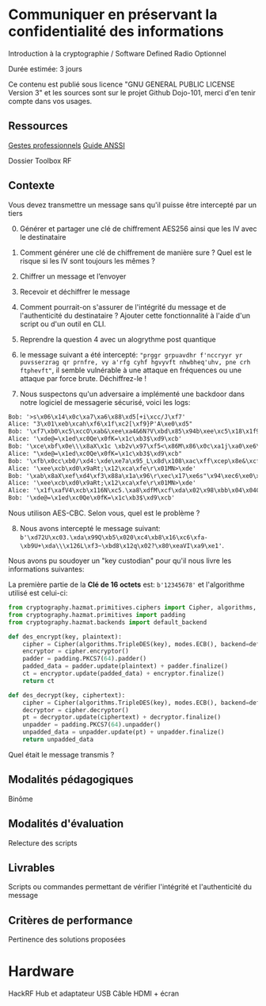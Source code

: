 # Communiquer en préservant la confidentialité des informations

Introduction à la cryptographie / Software Defined Radio Optionnel

Durée estimée: 3 jours

Ce contenu est publié sous licence "GNU GENERAL PUBLIC LICENSE Version 3" et les sources sont sur le projet Github Dojo-101, merci d'en tenir compte dans vos usages.

## Ressources

[Gestes professionnels](https://github.com/Aif4thah/Dojo-101)
[Guide ANSSI](https://cyber.gouv.fr/publications/mecanismes-cryptographiques)

Dossier Toolbox RF


## Contexte

Vous devez transmettre un message sans qu'il puisse être intercepté par un tiers

0. Générer et partager une clé de chiffrement AES256 ainsi que les IV avec le destinataire

1. Comment générer une clé de chiffrement de manière sure ? Quel est le risque si les IV sont toujours les mêmes ?

2. Chiffrer un message et l’envoyer

3. Recevoir et déchiffrer le message

4. Comment pourrait-on s'assurer de l'intégrité du message et de l'authenticité du destinataire ? Ajouter cette fonctionnalité à l'aide d'un script ou d'un outil en CLI.

5. Reprendre la question 4 avec un alogrythme post quantique

6. le message suivant a été intercepté: `"prggr grpuavdhr f'nccryyr yr puvsserzrag qr prnfre, vy a'rfg cyhf hgvyvft nhwbheq'uhv, pne crh ftphevft"`,
il semble vulnérable à une attaque en fréquences ou une attaque par force brute. Déchiffrez-le !

7. Nous suspectons qu'un adversaire a implémenté une backdoor dans notre logiciel de messagerie sécurisé, voici les logs:

```txt
Bob: '>s\x06\x14\x0c\xa7\xa6\x88\xd5[+i\xcc/J\xf7'
Alice: "3\x01\xeb\xcah\xf6\x1f\xc2[\xf9}P'A\xe0\xd5"
Bob: '\xf7\xb0\xc5\xccO\xab&\xee\xa4&6N?V\xbd\x85\x94b\xee\xc5\x18\x1f9\xe7\xe5\xe0\xffyf\xab\xfb\xb9
Alice: '\xde@=\x1ed\xc0Qe\x0fK=\x1c\xb3$\xd9\xcb'
Bob: '\xce\xbf\x0e\\\x8aX\x1c \xb2v\x97\xf5<\x86M\x86\x0c\xa1j\xa0\xe6\xa9\x11\xf9AyZ\xda9\x94ec'
Alice: "\xde@=\x1ed\xc0Qe\x0fK=\x1c\xb3$\xd9\xcb"
Bob: '\xfb\x0cc\xb0/\xd4:\xde\xe7a\x95_L\x8d\x108\xac\xff\xcep\x8e&\xcfq6ym\x0c\xf6\xccI\xed'
Alice: '\xee\xcb\xd0\x9aRt;\x12\xca\xfe\r\x01MN>\xde'
Bob: '\xab\x8aX\xef\xd4\xf3\x88a\x1a\x96\r\xec\x17\xe6s"\x94\xec6\xe0\xff \x82\xa1\xb4\xe2\xc1\x08\r!T\x89\xe2B\x1d^\xf7l\xd8\xc9\xa4\xcd\xa5\x8e\xb3\x1d\x1f\xe7'
Alice: '\xee\xcb\xd0\x9aRt;\x12\xca\xfe\r\x01MN>\xde'
Alice: '\x1f\xafV4\xcb\x116N\xc5.\xa8\xdfM\xcf\xda\x02\x98\xbb\x04\x04C}N{\xf95\x05e\xc6\xf9\xbe,'
Bob: '\xde@=\x1ed\xc0Qe\x0fK=\x1c\xb3$\xd9\xcb'
```
Nous utilison AES-CBC. Selon vous, quel est le problème ?

8. Nous avons intercepté le message suivant: `b'\xd72U\xc03.\xda\x99Q\xb5\x020\xc4\xb8\x16\xc6\xfa-\xb9U+\xda\\\x126L\xf3~\xbd8\x12q\x02?\x80\xeaVI\xa9\xe1'`. 

Nous avons pu soudoyer un "key custodian" pour qu'il nous livre les informations suivantes:

La première partie de la **Clé de 16 octets** est: `b'12345678'` et l'algorithme utilisé est celui-ci:

```python
from cryptography.hazmat.primitives.ciphers import Cipher, algorithms, modes
from cryptography.hazmat.primitives import padding
from cryptography.hazmat.backends import default_backend

def des_encrypt(key, plaintext):
    cipher = Cipher(algorithms.TripleDES(key), modes.ECB(), backend=default_backend())
    encryptor = cipher.encryptor()
    padder = padding.PKCS7(64).padder()
    padded_data = padder.update(plaintext) + padder.finalize()
    ct = encryptor.update(padded_data) + encryptor.finalize()
    return ct

def des_decrypt(key, ciphertext):
    cipher = Cipher(algorithms.TripleDES(key), modes.ECB(), backend=default_backend())
    decryptor = cipher.decryptor()
    pt = decryptor.update(ciphertext) + decryptor.finalize()
    unpadder = padding.PKCS7(64).unpadder()
    unpadded_data = unpadder.update(pt) + unpadder.finalize()
    return unpadded_data
```

Quel était le message transmis ?



## Modalités pédagogiques

Binôme

## Modalités d'évaluation

Relecture des scripts

## Livrables

Scripts ou commandes permettant de vérifier l'intégrité et l'authenticité du message

## Critères de performance

Pertinence des solutions proposées

# Hardware

HackRF
Hub et adaptateur USB
Câble HDMI + écran
